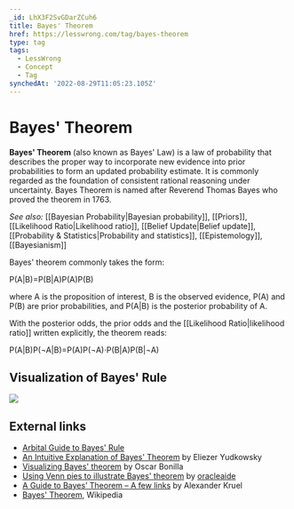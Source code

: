 ```yaml
---
_id: LhX3F2SvGDarZCuh6
title: Bayes' Theorem
href: https://lesswrong.com/tag/bayes-theorem
type: tag
tags:
  - LessWrong
  - Concept
  - Tag
synchedAt: '2022-08-29T11:05:23.105Z'
---
```

# Bayes' Theorem

**Bayes' Theorem** (also known as Bayes' Law) is a law of probability that describes the proper way to incorporate new evidence into prior probabilities to form an updated probability estimate. It is commonly regarded as the foundation of consistent rational reasoning under uncertainty. Bayes Theorem is named after Reverend Thomas Bayes who proved the theorem in 1763.

_See also:_ [[Bayesian Probability|Bayesian probability]], [[Priors]], [[Likelihood Ratio|Likelihood ratio]], [[Belief Update|Belief update]], [[Probability & Statistics|Probability and statistics]], [[Epistemology]], [[Bayesianism]]

Bayes' theorem commonly takes the form:

 P(A|B)=P(B|A)P(A)P(B)

where A is the proposition of interest, B is the observed evidence, P(A) and P(B) are prior probabilities, and P(A|B) is the posterior probability of A.

With the posterior odds, the prior odds and the [[Likelihood Ratio|likelihood ratio]] written explicitly, the theorem reads:

P(A|B)P(¬A|B)=P(A)P(¬A)⋅P(B|A)P(B|¬A)

Visualization of Bayes' Rule
----------------------------

![](https://wiki.lesswrong.com/images/7/74/Bayes.png)

External links
--------------

*   [Arbital Guide to Bayes' Rule](https://arbital.com/p/bayes_rule_guide/)
*   [An Intuitive Explanation of Bayes' Theorem](http://yudkowsky.net/rational/bayes) by Eliezer Yudkowsky
*   [Visualizing Bayes' theorem](http://blog.oscarbonilla.com/2009/05/visualizing-bayes-theorem/) by Oscar Bonilla
*   [Using Venn pies to illustrate Bayes' theorem](http://oracleaide.wordpress.com/2012/12/26/a-venn-pie/) by [oracleaide](https://www.lesswrong.com/users/oracleaide)
*   [A Guide to Bayes’ Theorem – A few links](http://kruel.co/2010/02/27/a-guide-to-bayes-theorem-a-few-links/) by Alexander Kruel
*   [Bayes' Theorem](https://en.wikipedia.org/wiki/Bayes%27_theorem), Wikipedia